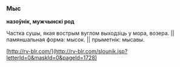 ### Мыс
**назоўнік, мужчынскі род**

Частка сушы, якая вострым вуглом выходзіць у мора, возера. || памяншальная форма: мысок. || прыметнік: мысавы.

<a rel="author">[http://rv-blr.com/](http://rv-blr.com/slounik.jsp?letterId=0&maskId=0&pageId=1728)</a>
